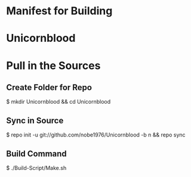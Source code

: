 Manifest for Building
=============================
Unicornblood 
=============================
Pull in the Sources
======================
Create Folder for Repo
-----------------------
$ mkdir Unicornblood && cd Unicornblood

Sync in Source
---------------
$ repo init -u git://github.com/nobe1976/Unicornblood -b n && repo sync

Build Command
-----------------
$ ./Build-Script/Make.sh

